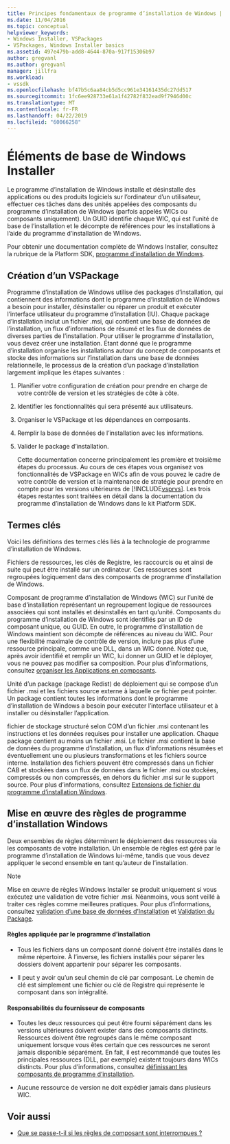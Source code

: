 ```yaml
---
title: Principes fondamentaux de programme d’installation de Windows | Microsoft Docs
ms.date: 11/04/2016
ms.topic: conceptual
helpviewer_keywords:
- Windows Installer, VSPackages
- VSPackages, Windows Installer basics
ms.assetid: 497e479b-add8-4644-870a-917f15306b97
author: gregvanl
ms.author: gregvanl
manager: jillfra
ms.workload:
- vssdk
ms.openlocfilehash: bf47b5c6aa84cb5d5cc961e34161435dc27dd517
ms.sourcegitcommit: 1fc6ee928733e61a1f42782f832ead9f7946d00c
ms.translationtype: MT
ms.contentlocale: fr-FR
ms.lasthandoff: 04/22/2019
ms.locfileid: "60066258"
---
```

# <a name="windows-installer-basics"></a>Éléments de base de Windows Installer
Le programme d’installation de Windows installe et désinstalle des applications ou des produits logiciels sur l’ordinateur d’un utilisateur, effectuer ces tâches dans des unités appelées des composants du programme d’installation de Windows (parfois appelés WICs ou composants uniquement). Un GUID identifie chaque WIC, qui est l’unité de base de l’installation et le décompte de références pour les installations à l’aide du programme d’installation de Windows.

 Pour obtenir une documentation complète de Windows Installer, consultez la rubrique de la Platform SDK, [programme d’installation de Windows](/previous-versions/2kt85ked(v=vs.120)).

## <a name="authoring-a-vspackage"></a>Création d’un VSPackage
 Programme d’installation de Windows utilise des packages d’installation, qui contiennent des informations dont le programme d’installation de Windows a besoin pour installer, désinstaller ou réparer un produit et exécuter l’interface utilisateur du programme d’installation (IU). Chaque package d’installation inclut un fichier .msi, qui contient une base de données de l’installation, un flux d’informations de résumé et les flux de données de diverses parties de l’installation. Pour utiliser le programme d’installation, vous devez créer une installation. Étant donné que le programme d’installation organise les installations autour du concept de composants et stocke des informations sur l’installation dans une base de données relationnelle, le processus de la création d’un package d’installation largement implique les étapes suivantes :

1. Planifier votre configuration de création pour prendre en charge de votre contrôle de version et les stratégies de côte à côte.

2. Identifier les fonctionnalités qui sera présenté aux utilisateurs.

3. Organiser le VSPackage et les dépendances en composants.

4. Remplir la base de données de l’installation avec les informations.

5. Valider le package d’installation.

   Cette documentation concerne principalement les première et troisième étapes du processus. Au cours de ces étapes vous organisez vos fonctionnalités de VSPackage en WICs afin de vous pouvez le cadre de votre contrôle de version et la maintenance de stratégie pour prendre en compte pour les versions ultérieures de [!INCLUDE[vsprvs](../../code-quality/includes/vsprvs_md.md)]. Les trois étapes restantes sont traitées en détail dans la documentation du programme d’installation de Windows dans le kit Platform SDK.

## <a name="key-terms"></a>Termes clés
 Voici les définitions des termes clés liés à la technologie de programme d’installation de Windows.

 Fichiers de ressources, les clés de Registre, les raccourcis ou et ainsi de suite qui peut être installé sur un ordinateur. Ces ressources sont regroupées logiquement dans des composants de programme d’installation de Windows.

 Composant de programme d’installation de Windows (WIC) sur l’unité de base d’installation représentant un regroupement logique de ressources associées qui sont installés et désinstallés en tant qu’unité. Composants du programme d’installation de Windows sont identifiés par un ID de composant unique, ou GUID. En outre, le programme d’installation de Windows maintient son décompte de références au niveau du WIC. Pour une flexibilité maximale de contrôle de version, inclure pas plus d’une ressource principale, comme une DLL, dans un WIC donné. Notez que, après avoir identifié et remplir un WIC, lui donner un GUID et le déployer, vous ne pouvez pas modifier sa composition. Pour plus d’informations, consultez [organiser les Applications en composants](/windows/desktop/Msi/organizing-applications-into-components).

 Unité d’un package (package Redist) de déploiement qui se compose d’un fichier .msi et les fichiers source externe à laquelle ce fichier peut pointer. Un package contient toutes les informations dont le programme d’installation de Windows a besoin pour exécuter l’interface utilisateur et à installer ou désinstaller l’application.

 fichier de stockage structuré selon COM d’un fichier .msi contenant les instructions et les données requises pour installer une application. Chaque package contient au moins un fichier .msi. Le fichier .msi contient la base de données du programme d’installation, un flux d’informations résumées et éventuellement une ou plusieurs transformations et les fichiers source interne. Installation des fichiers peuvent être compressés dans un fichier CAB et stockées dans un flux de données dans le fichier .msi ou stockées, compressés ou non compressés, en dehors du fichier .msi sur le support source. Pour plus d’informations, consultez [Extensions de fichier du programme d’installation Windows](/windows/desktop/Msi/windows-installer-file-extensions).

## <a name="windows-installer-rules-enforcement"></a>Mise en œuvre des règles de programme d’installation Windows
 Deux ensembles de règles déterminent le déploiement des ressources via les composants de votre installation. Un ensemble de règles est géré par le programme d’installation de Windows lui-même, tandis que vous devez appliquer le second ensemble en tant qu’auteur de l’installation.

> [!NOTE]
>  Mise en œuvre de règles Windows Installer se produit uniquement si vous exécutez une validation de votre fichier .msi. Néanmoins, vous sont veillé à traiter ces règles comme meilleures pratiques. Pour plus d’informations, consultez [validation d’une base de données d’Installation](/windows/desktop/Msi/validating-an-installation-database) et [Validation du Package](/windows/desktop/Msi/package-validation).

#### <a name="installer-enforced-rules"></a>Règles appliquée par le programme d’installation

- Tous les fichiers dans un composant donné doivent être installés dans le même répertoire. À l’inverse, les fichiers installés pour séparer les dossiers doivent appartenir pour séparer les composants.

- Il peut y avoir qu’un seul chemin de clé par composant. Le chemin de clé est simplement une fichier ou clé de Registre qui représente le composant dans son intégralité.

#### <a name="component-provider-responsibilities"></a>Responsabilités du fournisseur de composants

- Toutes les deux ressources qui peut être fourni séparément dans les versions ultérieures doivent exister dans des composants distincts. Ressources doivent être regroupés dans le même composant uniquement lorsque vous êtes certain que ces ressources ne seront jamais disponible séparément. En fait, il est recommandé que toutes les principales ressources (DLL, par exemple) existent toujours dans WICs distincts. Pour plus d’informations, consultez [définissant les composants de programme d’installation](/windows/desktop/Msi/defining-installer-components).

- Aucune ressource de version ne doit expédier jamais dans plusieurs WIC.

## <a name="see-also"></a>Voir aussi
- [Que se passe-t-il si les règles de composant sont interrompues ?](/windows/desktop/Msi/what-happens-if-the-component-rules-are-broken)